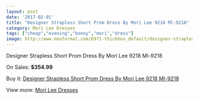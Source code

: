 ```yaml
---
layout: post
date: '2017-02-01'
title: "Designer Strapless Short Prom Dress By Mori Lee 9218 Ml-9218"
category: Mori Lee Dresses
tags: ["cheap","evening","bonny","mori","dress"]
image: http://www.neoformal.com/6971-thickbox_default/designer-strapless-short-prom-dress-by-mori-lee-9218-ml-9218.jpg
---
```

Designer Strapless Short Prom Dress By Mori Lee 9218 Ml-9218

On Sales: **$354.99**
<a href="https://www.neoformal.com/en/mori-lee-dresses/2499-designer-strapless-short-prom-dress-by-mori-lee-9218-ml-9218.html"><amp-img layout="responsive" width="600" height="600" src="//www.neoformal.com/6971-thickbox_default/designer-strapless-short-prom-dress-by-mori-lee-9218-ml-9218.jpg" alt="Designer Strapless Short Prom Dress By Mori Lee 9218 Ml-9218 0" /></a>
<a href="https://www.neoformal.com/en/mori-lee-dresses/2499-designer-strapless-short-prom-dress-by-mori-lee-9218-ml-9218.html"><amp-img layout="responsive" width="600" height="600" src="//www.neoformal.com/6972-thickbox_default/designer-strapless-short-prom-dress-by-mori-lee-9218-ml-9218.jpg" alt="Designer Strapless Short Prom Dress By Mori Lee 9218 Ml-9218 1" /></a>
<a href="https://www.neoformal.com/en/mori-lee-dresses/2499-designer-strapless-short-prom-dress-by-mori-lee-9218-ml-9218.html"><amp-img layout="responsive" width="600" height="600" src="//www.neoformal.com/6973-thickbox_default/designer-strapless-short-prom-dress-by-mori-lee-9218-ml-9218.jpg" alt="Designer Strapless Short Prom Dress By Mori Lee 9218 Ml-9218 2" /></a>

Buy it: [Designer Strapless Short Prom Dress By Mori Lee 9218 Ml-9218](https://www.neoformal.com/en/mori-lee-dresses/2499-designer-strapless-short-prom-dress-by-mori-lee-9218-ml-9218.html "Designer Strapless Short Prom Dress By Mori Lee 9218 Ml-9218")

View more: [Mori Lee Dresses](https://www.neoformal.com/en/22-mori-lee-dresses "Mori Lee Dresses")